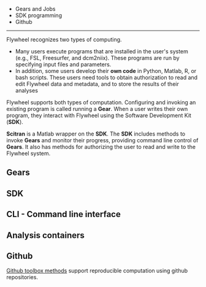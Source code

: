 * Gears and Jobs
* SDK programming
* Github

***
Flywheel recognizes two types of computing.  
* Many users execute programs that are installed in the user's system (e.g., FSL, Freesurfer, and dcm2niix). These programs are run by specifying input files and parameters. 
* In addition, some users develop their **own code** in Python, Matlab, R, or bash scripts. These users need tools to obtain authorization to read and edit Flywheel data and metadata, and to store the results of their analyses

Flywheel supports both types of computation.  Configuring and invoking an existing program is called running a **Gear**.  When a user writes their own program, they interact with Flywheel using the Software Development Kit (**SDK**).

**Scitran** is a Matlab wrapper on the **SDK**. The **SDK** includes methods to invoke **Gears** and monitor their progress, providing command line control of **Gears**. It also has methods for authorizing the user to read and write to the Flywheel system.

## Gears

## SDK

## CLI - Command line interface

## Analysis containers

## Github

[Github toolbox methods](Toolboxes) support reproducible computation using github repositories.
